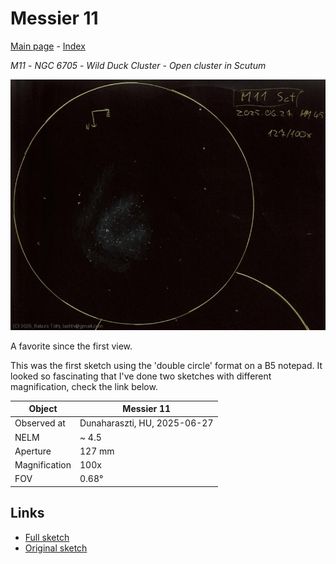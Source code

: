 # Messier 11

[Main page](../index.md) - [Index](../pages/obj_index.md)

_M11_ - _NGC 6705_ - _Wild Duck Cluster_ - _Open cluster in Scutum_  

![Messier 11](../img/m11-20250628.jpg)

A favorite since the first view.

This was the first sketch using the 'double circle' format
on a B5 notepad. It looked so fascinating that I've done
two sketches with different magnification, check
the link below.

Object | Messier 11
-|-
Observed at | Dunaharaszti, HU, 2025-06-27
NELM | ~ 4.5
Aperture | 127 mm
Magnification | 100x
FOV | 0.68°


## Links

- [Full sketch](../img/m11-m11-2nd-20250628.jpg)
- [Original sketch](../scan/20250628_1.jpg)
